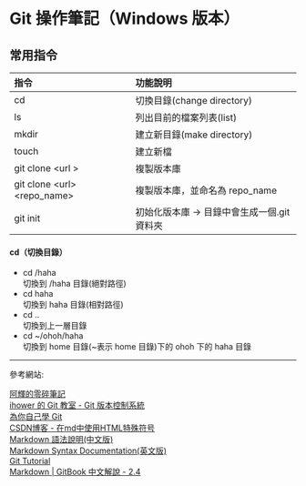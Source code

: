 ﻿# Git 操作筆記（Windows 版本）

## 常用指令
指令|功能說明
:---|:---
cd|切換目錄(change directory)
ls|列出目前的檔案列表(list)
mkdir|建立新目錄(make directory)
touch|建立新檔
git clone \<url >|複製版本庫
git clone \<url> <repo_name>|複製版本庫，並命名為 repo_name
git init|初始化版本庫 &rarr; 目錄中會生成一個.git資料夾




#### cd（切換目錄）
* cd /haha<br>
  切換到 /haha 目錄(絕對路徑)
* cd haha<br>
  切換到 haha 目錄(相對路徑) 
* cd ..<br>
  切換到上一層目錄
* cd ~/ohoh/haha<br>
  切換到 home 目錄(~表示 home 目錄)下的 ohoh 下的 haha 目錄
---
參考網站:<br>

[阿輝的零碎筆記](https://dotblogs.com.tw/grayyin/1)<br>
[ihower 的 Git 教室 - Git 版本控制系統](https://ihower.tw/git/basic.html)<br>
[為你自己學 Git](https://gitbook.tw/)<br>
[CSDN博客 - 在md中使用HTML特殊符号](https://blog.csdn.net/vola9527/article/details/69948411)<br>
[Markdown 語法說明(中文版)](http://markdown.tw/)<br>
[Markdown Syntax Documentation(英文版)](https://daringfireball.net/projects/markdown/syntax)<br>
[Git Tutorial](https://github.com/twtrubiks/Git-Tutorials/blob/master/README.md)<br>
[Markdown | GitBook 中文解說 - 2.4](https://wastemobile.gitbooks.io/gitbook-chinese/content/format/markdown.html)<br>


